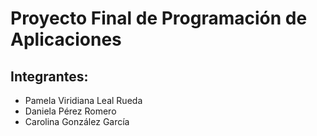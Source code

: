 # Proyecto Final de Programación de Aplicaciones

## Integrantes: 
* Pamela Viridiana Leal Rueda
* Daniela Pérez Romero
* Carolina González García